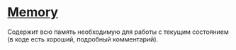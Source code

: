 # [Memory](../../../../utbot-framework/src/main/kotlin/org/utbot/engine/Memory.kt)

Содержит всю память необходимую для работы с текущим состоянием (в коде есть хороший, подробный комментарий).
